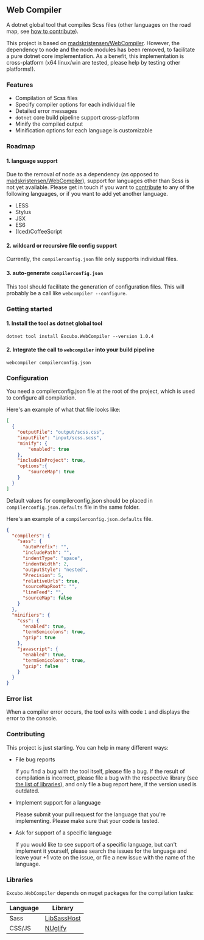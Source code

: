 ## Web Compiler

A dotnet global tool that compiles Scss files (other languages on the road map, see [how to contribute](#Contributing)).

This project is based on [madskristensen/WebCompiler](https://github.com/madskristensen/WebCompiler). However, the dependency to node and the node modules has been removed, to facilitate a pure dotnet core implementation.
As a benefit, this implementation is cross-platform (x64 linux/win are tested, please help by testing other platforms!).

### Features

- Compilation of Scss files
- Specify compiler options for each individual file
- Detailed error messages
- `dotnet` core build pipeline support cross-platform
- Minify the compiled output
- Minification options for each language is customizable

### Roadmap

#### 1. language support 

Due to the removal of node as a dependency (as opposed to [madskristensen/WebCompiler](https://github.com/madskristensen/WebCompiler)), support for languages other than Scss is not yet available.
Please get in touch if you want to [contribute](#Contributing) to any of the following languages, or if you want to add yet another language.

- LESS
- Stylus
- JSX
- ES6
- (Iced)CoffeeScript

#### 2. wildcard or recursive file config support

Currently, the `compilerconfig.json` file only supports individual files.

#### 3. auto-generate `compilerconfig.json`

This tool should facilitate the generation of configuration files. This will probably be a call like `webcompiler --configure`.

### Getting started

#### 1. Install the tool as dotnet global tool
```
dotnet tool install Excubo.WebCompiler --version 1.0.4
```

#### 2. Integrate the call to `webcompiler` into your build pipeline
```
webcompiler compilerconfig.json
```

### Configuration

You need a compilerconfig.json file at the root of the project, which is used to configure all compilation.

Here's an example of what that file looks like:
```json
[
  {
    "outputFile": "output/scss.css",
    "inputFile": "input/scss.scss",
    "minify": {
        "enabled": true
    },
    "includeInProject": true,
    "options":{
        "sourceMap": true
    }
  }
]
```

Default values for compilerconfig.json should be placed in `compilerconfig.json.defaults` file in the same folder.

Here's an example of a `compilerconfig.json.defaults` file.
```json
{
  "compilers": {
    "sass": {
      "autoPrefix": "",
      "includePath": "",
      "indentType": "space",
      "indentWidth": 2,
      "outputStyle": "nested",
      "Precision": 5,
      "relativeUrls": true,
      "sourceMapRoot": "",
      "lineFeed": "",
      "sourceMap": false
    }
  },
  "minifiers": {
    "css": {
      "enabled": true,
      "termSemicolons": true,
      "gzip": true
    },
    "javascript": {
      "enabled": true,
      "termSemicolons": true,
      "gzip": false
    }
  }
}
```
### Error list

When a compiler error occurs, the tool exits with code `1` and displays the error to the console.

### Contributing

This project is just starting. You can help in many different ways:

- File bug reports

    If you find a bug with the tool itself, please file a bug. If the result of compilation is incorrect, please file a bug with the respective library (see [the list of libraries](#libraries)), and only file a bug report here, if the version used is outdated.

- Implement support for a language

    Please submit your pull request for the language that you're implementing. Please make sure that your code is tested.

- Ask for support of a specific language

    If you would like to see support of a specific language, but can't implement it yourself, please search the issues for the language and leave your +1 vote on the issue, or file a new issue with the name of the language.

### Libraries

`Excubo.WebCompiler` depends on nuget packages for the compilation tasks:

| Language | Library |
|----------|---------|
| Sass     | [LibSassHost](https://github.com/Taritsyn/LibSassHost) |
| CSS/JS   | [NUglify](https://github.com/xoofx/NUglify) | 
